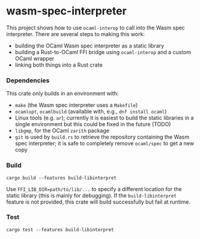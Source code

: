 # wasm-spec-interpreter

This project shows how to use `ocaml-interop` to call into the Wasm spec
interpreter. There are several steps to making this work:

-   building the OCaml Wasm spec interpreter as a static library
-   building a Rust-to-OCaml FFI bridge using `ocaml-interop` and a custom OCaml
    wrapper
-   linking both things into a Rust crate

### Dependencies

This crate only builds in an environment with:

-   `make` (the Wasm spec interpreter uses a `Makefile`)
-   `ocamlopt`, `ocamlbuild` (available with, e.g., `dnf install ocaml`)
-   Linux tools (e.g. `ar`); currently it is easiest to build the static
    libraries in a single environment but this could be fixed in the future
    (TODO)
-   `libgmp`, for the OCaml `zarith` package
-   `git` is used by `build.rs` to retrieve the repository containing the Wasm
    spec interpreter; it is safe to completely remove `ocaml/spec` to get a new
    copy

### Build

```
cargo build --features build-libinterpret
```

Use `FFI_LIB_DIR=path/to/lib/...` to specify a different location for the static
library (this is mainly for debugging). If the `build-libinterpret` feature is
not provided, this crate will build successfully but fail at runtime.

### Test

```
cargo test --features build-libinterpret
```
